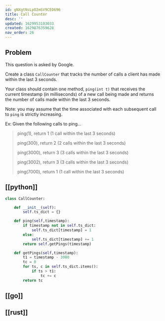 ```yaml
---
id: gNXgtNsLpO2mSV9CEO696
title: Call Counter
desc: ''
updated: 1629953103033
created: 1629876359628
nav_order: 26
---
```

## Problem

This question is asked by Google.

Create a class `CallCounter` that tracks the number of calls a client has made within the last 3 seconds.

Your class should contain one method, `ping(int t)` that receives the current timestamp (in milliseconds) of a new call being made and returns the number of calls made within the last 3 seconds.

Note: you may assume that the time associated with each subsequent call to `ping` is strictly increasing.

Ex: Given the following calls to ping…

> ping(1), return 1 (1 call within the last 3 seconds)
>
> ping(300), return 2 (2 calls within the last 3 seconds)
>
> ping(3000), return 3 (3 calls within the last 3 seconds)
>
> ping(3002), return 3 (3 calls within the last 3 seconds)
>
> ping(7000), return 1 (1 call within the last 3 seconds)

## [[python]]

```python
class CallCounter:

    def __init__(self):
        self.ts_dict = {}

    def ping(self,timestamp):
        if timestamp not in self.ts_dict:
            self.ts_dict[timestamp] = 1
        else:
            self.ts_dict[timestamp] += 1
        return self.getPings(timestamp)

    def getPings(self,timestamp):
        t1 = timestamp - 3000
        tc = 0
        for ts, c in self.ts_dict.items():
            if ts > t1:
                tc += c
        return tc
```

## [[go]]

## [[rust]]

